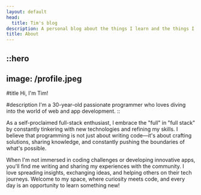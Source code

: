 ```yaml
---
layout: default
head:
  title: Tim's blog
description: A personal blog about the things I learn and the things I do.
title: About
---
```


::hero
---
image: /profile.jpeg
---
#title
Hi, I'm Tim!

#description
I'm a 30-year-old passionate programmer who loves diving into the world of web and app development.
::

As a self-proclaimed full-stack enthusiast, I embrace the "full" in "full stack" by constantly tinkering with new technologies and refining my skills. I believe that programming is not just about writing code—it's about crafting solutions, sharing knowledge, and constantly pushing the boundaries of what's possible.

When I'm not immersed in coding challenges or developing innovative apps, you'll find me writing and sharing my experiences with the community. I love spreading insights, exchanging ideas, and helping others on their tech journeys. Welcome to my space, where curiosity meets code, and every day is an opportunity to learn something new!